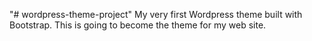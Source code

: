 "# wordpress-theme-project" 
My very first Wordpress theme built with Bootstrap. This is going to become the theme for my web site. 